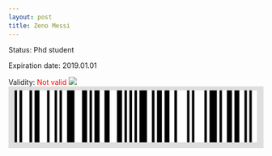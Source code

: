 ```yaml
---
layout: post
title: Zeno Messi
---
```


Status: Phd student

Expiration date: 2019.01.01

Validity: <font color="red"> Not valid</font> 
![](/members/img/Zeno_Messi.png)
![](/members/img/bar.png)

